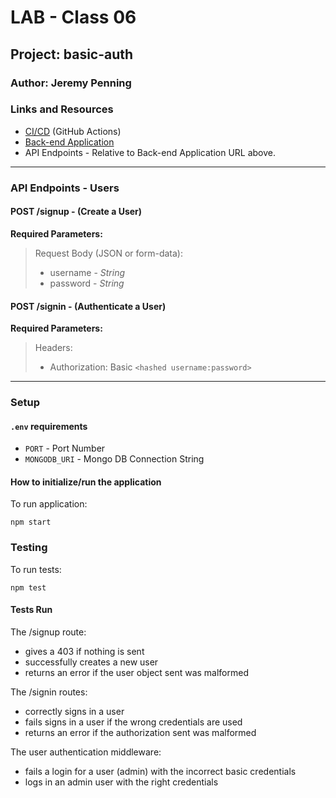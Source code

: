# LAB - Class 06

## Project: basic-auth

### Author: Jeremy Penning

### Links and Resources

- [CI/CD](https://github.com/jeremyp-401-advanced-javascript/basic-auth/actions) (GitHub Actions)
- [Back-end Application](jeremyp-401-advanced-javascript/basic-auth)
- API Endpoints - Relative to Back-end Application URL above.

---

### API Endpoints - Users

#### **POST /signup** - (Create a User)

**Required Parameters:**

>Request Body (JSON or form-data):
>- username - _String_
>- password - _String_ 

#### **POST /signin** - (Authenticate a User)

**Required Parameters:**

>Headers:
>- Authorization: Basic `<hashed username:password>`

---

### Setup

#### `.env` requirements

- `PORT` - Port Number
- `MONGODB_URI` - Mongo DB Connection String

#### How to initialize/run the application

To run application:

`npm start`

### Testing

To run tests:

`npm test`

#### Tests Run

The /signup route:
- gives a 403 if nothing is sent
- successfully creates a new user
- returns an error if the user object sent was malformed

The /signin routes:
- correctly signs in a user
- fails signs in a user if the wrong credentials are used
- returns an error if the authorization sent was malformed

The user authentication middleware:
- fails a login for a user (admin) with the incorrect basic credentials
- logs in an admin user with the right credentials
